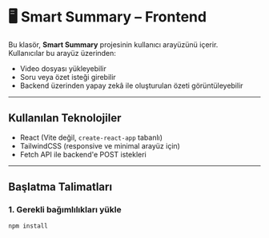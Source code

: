 # 🖥 Smart Summary – Frontend

Bu klasör, **Smart Summary** projesinin kullanıcı arayüzünü içerir.  
Kullanıcılar bu arayüz üzerinden:

-  Video dosyası yükleyebilir
-  Soru veya özet isteği girebilir
-  Backend üzerinden yapay zekâ ile oluşturulan özeti görüntüleyebilir

---

##  Kullanılan Teknolojiler

-  React (Vite değil, `create-react-app` tabanlı)
-  TailwindCSS (responsive ve minimal arayüz için)
-  Fetch API ile backend'e POST istekleri

---

##  Başlatma Talimatları

### 1. Gerekli bağımlılıkları yükle

```bash
npm install
